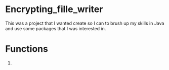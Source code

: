 # Encrypting_fille_writer

This was a project that I wanted create so I can to brush up my skills in Java and use some packages that I was interested in.

# Functions
1.
